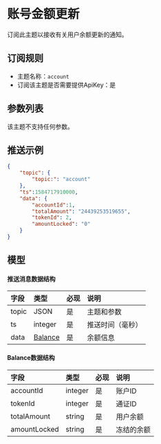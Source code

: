 # 账号金额更新

订阅此主题以接收有关用户余额更新的通知。

## 订阅规则

- 主题名称：`account`
- 订阅该主题是否需要提供ApiKey：是



## 参数列表

该主题不支持任何参数。


## 推送示例

```json
{
    "topic": {
        "topic:": "account"
    },
	"ts":1584717910000,
	"data": {
	    "accountId":1,
	    "totalAmount": "24439253519655",
	    "tokenId": 2,
	    "amountLocked": "0"
	}
}
```

## 模型

#### 推送消息数据结构

| 字段  |        类型         | 必现 |       说明       |     
| :--- | :----------------- | :------ | :-------------- | 
| topic |       JSON        |    是    | 主题和参数 |  
|  ts   |       integer       |    是    |     推送时间（毫秒）     | 
| data  | [Balance](#balance) |    是    |     余额信息     |     

#### <span id= "balance">Balance数据结构</span> 

|     字段     |  类型   | 必现 |    说明    |     
| :---------- | :----- | :------ | :-------- | 
|  accountId   | integer |    是    |   账户ID   |     
|   tokenId    | integer |    是    |   通证ID   |     
| totalAmount  | string  |    是    |  用户余额  | 
| amountLocked | string  |    是    | 冻结的余额 |    

